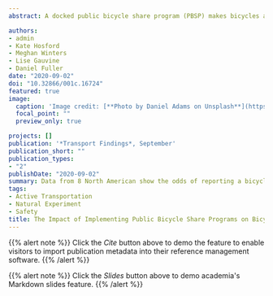 ```yaml
---
abstract: A docked public bicycle share program (PBSP) makes bicycles available to the public. There is limited evidence on the impact of PBSPs on safety. We estimated the impacts of implementing a PBSP on the likelihood of bicycle crashes using a difference in differences approach with repeated cross-sectional survey data (self-reported crashes) collected in 8 Canadian and US cities, from 2012-2014. Relative to control cities (Detroit, Philadelphia, Vancouver), we found that the odds of reporting a bicycling crash did not change after implementing a PBSP (New York, Chicago) and were lower in cities that had existing PBSPs (Boston, Montreal, Toronto).

authors:
- admin
- Kate Hosford
- Meghan Winters
- Lise Gauvine
- Daniel Fuller
date: "2020-09-02"
doi: "10.32866/001c.16724"
featured: true
image:
  caption: 'Image credit: [**Photo by Daniel Adams on Unsplash**](https://unsplash.com/photos/jdD8gXaTZsc)'
  focal_point: ""
  preview_only: true

projects: []
publication: '*Transport Findings*, September'
publication_short: ""
publication_types:
- "2"
publishDate: "2020-09-02"
summary: Data from 8 North American show the odds of reporting a bicycling crash were lower in cities that had existing PBSPs (Boston, Montreal, Toronto).
tags:
- Active Transportation
- Natural Experiment
- Safety
title: The Impact of Implementing Public Bicycle Share Programs on Bicycle Crashes
---
```


{{% alert note %}}
Click the *Cite* button above to demo the feature to enable visitors to import publication metadata into their reference management software.
{{% /alert %}}

{{% alert note %}}
Click the *Slides* button above to demo academia's Markdown slides feature.
{{% /alert %}}
